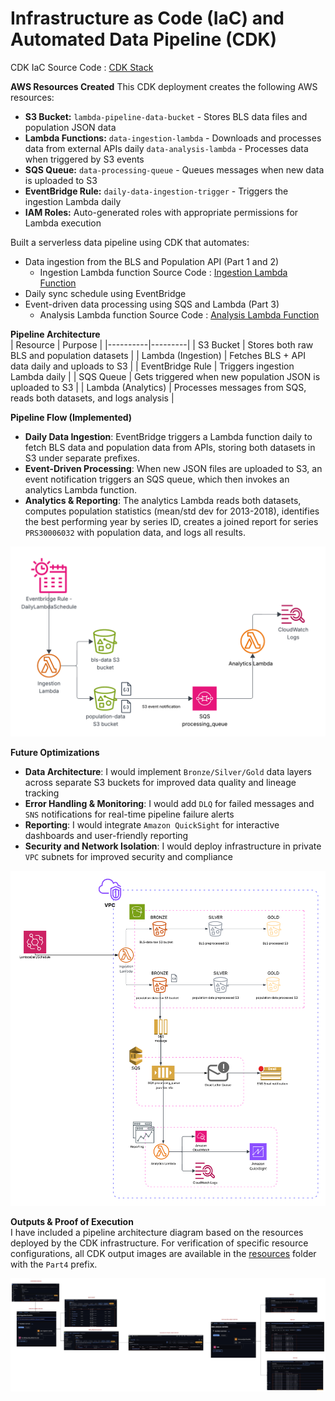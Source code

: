 # **Infrastructure as Code (IaC) and Automated Data Pipeline (CDK)** 
CDK IaC Source Code : [CDK Stack](https://github.com/SumaShruthika/Rearc-Data-Quest/blob/408321e3bd6be020eeec5a4a2cfecfc56a257ead/part4-aws-cdk/part4_aws_cdk/part4_aws_cdk_stack.py)  

**AWS Resources Created**
This CDK deployment creates the following AWS resources:
- **S3 Bucket:** `lambda-pipeline-data-bucket` - Stores BLS data files and population JSON data
- **Lambda Functions:**
  `data-ingestion-lambda` - Downloads and processes data from external APIs daily
  `data-analysis-lambda` - Processes data when triggered by S3 events
- **SQS Queue:** `data-processing-queue` - Queues messages when new data is uploaded to S3
- **EventBridge Rule:** `daily-data-ingestion-trigger` - Triggers the ingestion Lambda daily
- **IAM Roles:** Auto-generated roles with appropriate permissions for Lambda execution


Built a serverless data pipeline using CDK that automates:
- Data ingestion from the BLS and Population API (Part 1 and 2)
  - Ingestion Lambda function Source Code : [Ingestion Lambda Function](https://github.com/SumaShruthika/Rearc-Data-Quest/blob/f52893781bd02de581036b6bc33e41db37877e79/part4-aws-cdk/lambda_functions/data_ingestion/lambda_func.py)
- Daily sync schedule using EventBridge
- Event-driven data processing using SQS and Lambda (Part 3)
  - Analysis Lambda function Source Code : [Analysis Lambda Function](https://github.com/SumaShruthika/Rearc-Data-Quest/blob/c8cc65181e03adf91b9c296ddfa8ebd6a209383a/part4-aws-cdk/lambda_functions/data_analysis/lambda_func.py)

**Pipeline Architecture**  
| Resource | Purpose |
|----------|---------|
| S3 Bucket | Stores both raw BLS and population datasets |
| Lambda (Ingestion) | Fetches BLS + API data daily and uploads to S3 |
| EventBridge Rule | Triggers ingestion Lambda daily |
| SQS Queue | Gets triggered when new population JSON is uploaded to S3 |
| Lambda (Analytics) | Processes messages from SQS, reads both datasets, and logs analysis |

**Pipeline Flow (Implemented)**  
- **Daily Data Ingestion**: EventBridge triggers a Lambda function daily to fetch BLS data and population data from APIs, storing both datasets in S3 under separate prefixes.
- **Event-Driven Processing**: When new JSON files are uploaded to S3, an event notification triggers an SQS queue, which then invokes an analytics Lambda function.
- **Analytics & Reporting**: The analytics Lambda reads both datasets, computes population statistics (mean/std dev for 2013-2018), identifies the best performing year by series ID, creates a joined report for series `PRS30006032` with population data, and logs all results.

![Part4_pipeline](https://github.com/SumaShruthika/Rearc-Data-Quest/blob/b43c701d9c01ecb9e5f2aa1dc4f24afb368f5b49/resources/Part4_pipeline.png)

**Future Optimizations**  
- **Data Architecture**: I would implement `Bronze/Silver/Gold` data layers across separate S3 buckets for improved data quality and lineage tracking
- **Error Handling & Monitoring**: I would add `DLQ` for failed messages and `SNS` notifications for real-time pipeline failure alerts  
- **Reporting**: I would integrate `Amazon QuickSight` for interactive dashboards and user-friendly reporting
- **Security and Network Isolation**: I would deploy infrastructure in private `VPC` subnets for improved security and compliance

 ![Enhanced_Pipeline](https://github.com/SumaShruthika/Rearc-Data-Quest/blob/458099ae1b596db925198fa5ac68ae17899294c9/resources/Enhanced_Part4_Pipeline.png) 

**Outputs & Proof of Execution**  
I have included a pipeline architecture diagram based on the resources deployed by the CDK infrastructure. For verification of specific resource configurations, all CDK output images are available in the [resources](https://github.com/SumaShruthika/Rearc-Data-Quest/tree/9a0c6ae8dfb829088422105b4f1801195804d9cc/resources) folder with the `Part4` prefix.

![Output_Proof](https://github.com/SumaShruthika/Rearc-Data-Quest/blob/4b7882a6dd9e6ffd64fd4410a8cd7e8ca27292c9/resources/Output_Proof.jpeg)

